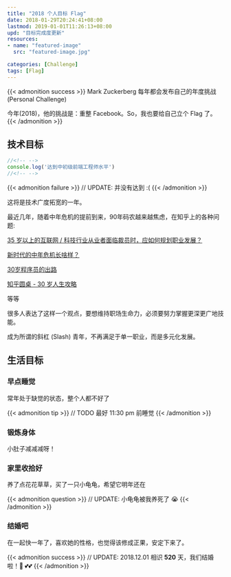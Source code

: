 ```yaml
---
title: "2018 个人目标 Flag"
date: 2018-01-29T20:24:41+08:00
lastmod: 2019-01-01T11:26:13+08:00
upd: "目标完成度更新"
resources:
- name: "featured-image"
  src: "featured-image.jpg"

categories: [Challenge]
tags: [Flag]
---
```


{{< admonition success >}}
Mark Zuckerberg 每年都会发布自己的年度挑战 (Personal Challenge)

今年(2018)，他的挑战是：重整 Facebook。So，我也要给自己立个 Flag 了。
{{< /admonition >}}

<!--more-->

## 技术目标

```javascript
//<!-- -->
console.log('达到中初级前端工程师水平')
//<!-- -->
```

{{< admonition failure >}}
// UPDATE: 并没有达到 :(
{{< /admonition >}}

这将是技术广度拓宽的一年。

最近几年，随着中年危机的提前到来，90年码农越来越焦虑，在知乎上的各种问题:

[35 岁以上的互联网 / 科技行业从业者面临裁员时，应如何规划职业发展？](https://www.zhihu.com/question/55801683)

[新时代的中年危机长啥样？](https://www.zhihu.com/question/61686566)

[30岁程序员的出路](https://www.zhihu.com/question/20155451)

[知乎圆桌 - 30 岁人生攻略](https://www.zhihu.com/roundtable/middleage)

等等

很多人表达了这样一个观点，要想维持职场生命力，必须要努力掌握更深更广地技能。

成为所谓的斜杠 (Slash) 青年，不再满足于单一职业，而是多元化发展。


## 生活目标

### 早点睡觉 

常年处于缺觉的状态，整个人都不好了

{{< admonition tip >}}
// TODO 最好 11:30 pm 前睡觉
{{< /admonition >}}

### 锻炼身体

小肚子减减减呀！

### 家里收拾好

养了点花花草草，买了一只小龟龟，希望它明年还在

{{< admonition question >}}
// UPDATE: 小龟龟被我养死了 😭
{{< /admonition >}}

### 结婚吧

在一起快一年了，喜欢她的性格，也觉得该修成正果，安定下来了。

{{< admonition success >}}
// UPDATE: 2018.12.01 相识 **520** 天，我们结婚啦！👫 💕💕
{{< /admonition >}}
